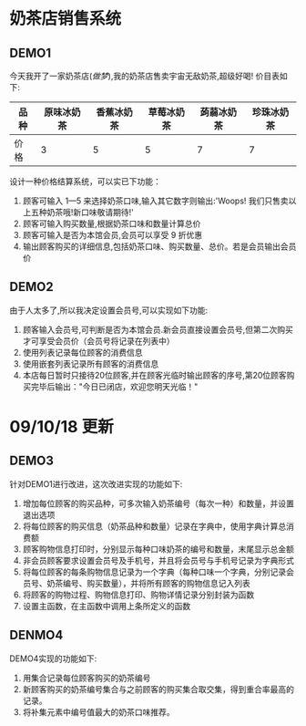 # 奶茶店销售系统
## DEMO1
今天我开了一家奶茶店(*做梦*),我的奶茶店售卖宇宙无敌奶茶,超级好喝! 价目表如下:

| 品种 | 原味冰奶茶 |香蕉冰奶茶|草莓冰奶茶|蒟蒻冰奶茶|珍珠冰奶茶|
|--------|--------|--------|--------|--------|--------|
|   价格  |   3   |   5   |   5   |   7   |   7   |

设计一种价格结算系统，可以实已下功能：
1. 顾客可输入 1—5 来选择奶茶口味,输入其它数字则输出:'Woops! 我们只售卖以上五种奶茶哦!新口味敬请期待!'
2. 顾客可输入购买数量,根据奶茶口味和数量计算总价
3. 顾客可输入是否为本馆会员,会员可以享受 9 折优惠
4. 输出顾客购买的详细信息,包括奶茶口味、购买数量、总价。若是会员输出会员价

## DEMO2
由于人太多了,所以我决定设置会员号,可以实现如下功能:
1. 顾客输入会员号,可判断是否为本馆会员.新会员直接设置会员号,但第二次购买才可享受会员价（会员号将记录在列表中）
2. 使用列表记录每位顾客的消费信息
3. 使用嵌套列表记录所有顾客的消费信息
4. 本店每日暂时只接待20位顾客,并在顾客光临时输出顾客的序号,第20位顾客购买完毕后输出："今日已闭店，欢迎您明天光临！"

# 09/10/18 更新
## DEMO3
针对DEMO1进行改进，这次改进实现的功能如下:
1. 增加每位顾客的购买品种，可多次输入奶茶编号（每次一种）和数量，并设置退出选项
2. 将每位顾客的购买信息（奶茶品种和数量）记录在字典中，使用字典计算总消费额
3. 顾客购物信息打印时，分别显示每种口味奶茶的编号和数量，末尾显示总金额
4. 非会员顾客要求设置会员号及手机号，并且将会员号与手机号记录为字典形式
5. 将每位顾客的每条购物信息记录为一个字典（每种口味一个字典，分别记录会员号、奶茶编号、购买数量），并将所有顾客的购物信息记入列表
6. 将顾客的购物过程、购物信息打印、购物详情记录分别封装为函数
7. 设置主函数，在主函数中调用上条所定义的函数

## DENMO4
DEMO4实现的功能如下:
1. 用集合记录每位顾客购买的奶茶编号
2. 新顾客购买的奶茶编号集合与之前顾客的购买集合取交集，得到重合率最高的记录。
3. 将补集元素中编号值最大的奶茶口味推荐。
